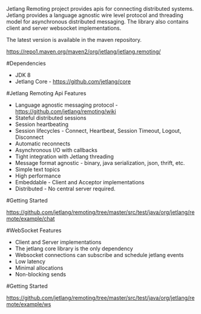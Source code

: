 Jetlang Remoting project provides apis for connecting distributed systems. Jetlang provides a language agnostic wire level protocol and threading model for asynchronous distributed messaging.
The library also contains client and server websocket implementations.

The latest version is available in the maven repository.

https://repo1.maven.org/maven2/org/jetlang/jetlang.remoting/

#Dependencies
  * JDK 8
  * Jetlang Core - https://github.com/jetlang/core

#Jetlang Remoting Api Features

  * Language agnostic messaging protocol - https://github.com/jetlang/remoting/wiki
  * Stateful distributed sessions
  * Session heartbeating
  * Session lifecycles - Connect, Heartbeat, Session Timeout, Logout, Disconnect
  * Automatic reconnects
  * Asynchronous I/O with callbacks 
  * Tight integration with Jetlang threading
  * Message format agnostic - binary, java serialization, json, thrift, etc. 
  * Simple text topics
  * High performance
  * Embeddable - Client and Acceptor implementations
  * Distributed - No central server required.
  
#Getting Started

https://github.com/jetlang/remoting/tree/master/src/test/java/org/jetlang/remote/example/chat

#WebSocket Features
  * Client and Server implementations
  * The jetlang core library is the only dependency
  * Websocket connections can subscribe and schedule jetlang events
  * Low latency
  * Minimal allocations
  * Non-blocking sends

#Getting Started

https://github.com/jetlang/remoting/tree/master/src/test/java/org/jetlang/remote/example/ws
  
